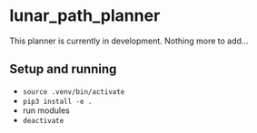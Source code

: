 # lunar_path_planner

This planner is currently in development. Nothing more to add...

## Setup and running

* `source .venv/bin/activate`
* `pip3 install -e .`
* run modules
* `deactivate`